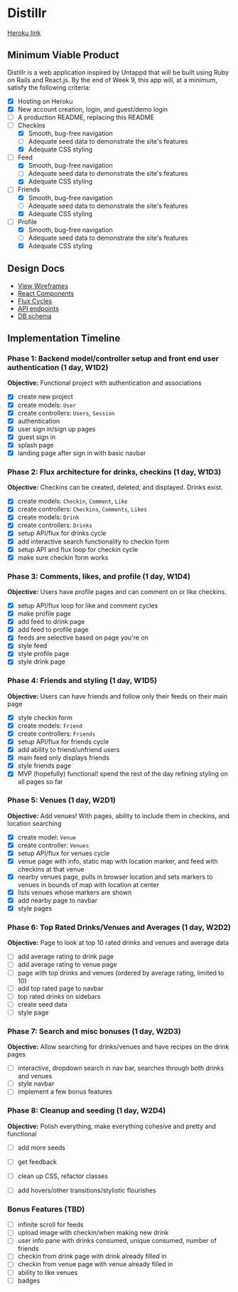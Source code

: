 # Distillr

[Heroku link][heroku]

[heroku]: http://distillr-app.herokuapp.com

## Minimum Viable Product

Distillr is a web application inspired by Untappd that will be built using Ruby on Rails and React.js. By the end of Week 9, this app will, at a minimum, satisfy the following criteria:

- [x] Hosting on Heroku
- [x] New account creation, login, and guest/demo login
- [ ] A production README, replacing this README
- [ ] Checkins
  - [x] Smooth, bug-free navigation
  - [ ] Adequate seed data to demonstrate the site's features
  - [x] Adequate CSS styling
- [ ] Feed
  - [x] Smooth, bug-free navigation
  - [ ] Adequate seed data to demonstrate the site's features
  - [x] Adequate CSS styling
- [ ] Friends
  - [x] Smooth, bug-free navigation
  - [ ] Adequate seed data to demonstrate the site's features
  - [x] Adequate CSS styling
- [ ] Profile
  - [x] Smooth, bug-free navigation
  - [ ] Adequate seed data to demonstrate the site's features
  - [x] Adequate CSS styling

## Design Docs
* [View Wireframes][views]
* [React Components][components]
* [Flux Cycles][flux-cycles]
* [API endpoints][api-endpoints]
* [DB schema][schema]

[views]: docs/views.md
[components]: docs/components.md
[flux-cycles]: docs/flux-cycles.md
[api-endpoints]: docs/api-endpoints.md
[schema]: docs/schema.md

## Implementation Timeline

### Phase 1: Backend model/controller setup and front end user authentication (1 day, W1D2)

**Objective:** Functional project with authentication and associations

- [x] create new project
- [x] create models: `User`
- [x] create controllers: `Users`, `Session`
- [x] authentication
- [x] user sign in/sign up pages
- [x] guest sign in
- [x] splash page
- [x] landing page after sign in with basic navbar

### Phase 2: Flux architecture for drinks, checkins (1 day, W1D3)

**Objective:** Checkins can be created, deleted, and displayed. Drinks exist.

- [x] create models: `Checkin`, `Comment`, `Like`
- [x] create controllers: `Checkins`, `Comments`, `Likes`
- [x] create models: `Drink`
- [x] create controllers: `Drinks`
- [x] setup API/flux for drinks cycle
- [x] add interactive search functionality to checkin form
- [x] setup API and flux loop for checkin cycle
- [x] make sure checkin form works

### Phase 3: Comments, likes, and profile (1 day, W1D4)

**Objective:** Users have profile pages and can comment on or like checkins.

- [x] setup API/flux loop for like and comment cycles
- [x] make profile page
- [x] add feed to drink page
- [x] add feed to profile page
- [x] feeds are selective based on page you're on
- [x] style feed
- [x] style profile page
- [x] style drink page

### Phase 4: Friends and styling (1 day, W1D5)

**Objective:** Users can have friends and follow only their feeds on their main page

- [x] style checkin form
- [x] create models: `Friend`
- [x] create controllers: `Friends`
- [x] setup API/flux for friends cycle
- [x] add ability to friend/unfriend users
- [x] main feed only displays friends
- [x] style friends page
- [x] MVP (hopefully) functional! spend the rest of the day refining styling on all pages so far

### Phase 5: Venues (1 day, W2D1)

**Objective:** Add venues! With pages, ability to include them in checkins, and location searching

- [x] create model: `Venue`
- [x] create controller: `Venues`
- [x] setup API/flux for venues cycle
- [x] venue page with info, static map with location marker, and feed with checkins at that venue
- [x] nearby venues page, pulls in browser location and sets markers to venues in bounds of map with location at center
- [x] lists venues whose markers are shown
- [x] add nearby page to navbar
- [x] style pages

### Phase 6: Top Rated Drinks/Venues and Averages (1 day, W2D2)

**Objective:** Page to look at top 10 rated drinks and venues and average data

- [ ] add average rating to drink page
- [ ] add average rating to venue page
- [ ] page with top drinks and venues (ordered by average rating, limited to 10)
- [ ] add top rated page to navbar
- [ ] top rated drinks on sidebars
- [ ] create seed data
- [ ] style page

### Phase 7: Search and misc bonuses (1 day, W2D3)

**Objective:** Allow searching for drinks/venues and have recipes on the drink pages

- [ ] interactive, dropdown search in nav bar, searches through both drinks and venues
- [ ] style navbar
- [ ] implement a few bonus features

### Phase 8: Cleanup and seeding (1 day, W2D4)

**Objective:** Polish everything, make everything cohesive and pretty and functional

- [ ] add more seeds
- [ ] get feedback
- [ ] clean up CSS, refactor classes
- [ ] add hovers/other transitions/stylistic flourishes


### Bonus Features (TBD)
- [ ] infinite scroll for feeds
- [ ] upload image with checkin/when making new drink
- [ ] user info pane with drinks consumed, unique consumed, number of friends
- [ ] checkin from drink page with drink already filled in
- [ ] checkin from venue page with venue already filled in
- [ ] ability to like venues
- [ ] badges
